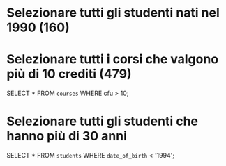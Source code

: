 # Selezionare tutti gli studenti nati nel 1990 (160)

# Selezionare tutti i corsi che valgono più di 10 crediti (479)

SELECT \* FROM `courses` WHERE cfu > 10;

# Selezionare tutti gli studenti che hanno più di 30 anni

SELECT \* FROM `students` WHERE `date_of_birth` < '1994';
